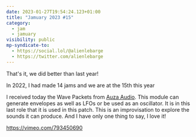 ```yaml
---
date: 2023-01-27T19:54:24.123+01:00
title: "Jamuary 2023 #15"
category:
  - jam
  - jamuary
visibility: public
mp-syndicate-to:
  - https://social.lol/@alienlebarge
  - https://twitter.com/alienlebarge
---
```

That's it, we did better than last year!

In 2022, I had made 14 jams and we are at the 15th this year

I received today the Wave Packets from [Auza Audio](https://www.auzaaudio.com). This module can generate envelopes as well as LFOs or be used as an oscillator. It is in this last role that it is used in this patch. This is an improvisation to explore the sounds it can produce. And I have only one thing to say, I love it!

https://vimeo.com/793450690
